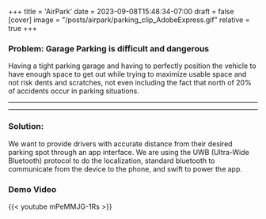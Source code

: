 +++
title = 'AirPark'
date = 2023-09-08T15:48:34-07:00
draft = false
[cover]
    image = "/posts/airpark/parking_clip_AdobeExpress.gif"
    relative = true
+++
### Problem: **Garage Parking is difficult and dangerous**

Having a tight parking garage and having to perfectly position the vehicle to have enough space to get out while trying to maximize usable space and not risk dents and scratches, not even including the fact that north of 20% of accidents occur in parking situations. 

---

---

### Solution:

We want to provide drivers with accurate distance from their desired parking spot through an app interface. We are using the UWB (Ultra-Wide Bluetooth) protocol to do the localization, standard bluetooth to communicate from the device to the phone, and swift to power the app.

### Demo Video

{{< youtube mPeMMJG-1Rs >}}
